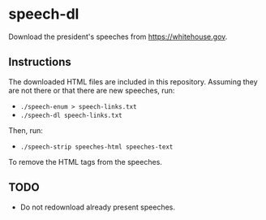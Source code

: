 # speech-dl

Download the president's speeches from https://whitehouse.gov.

## Instructions

The downloaded HTML files are included in this repository. Assuming they are
not there or that there are new speeches, run:

* `./speech-enum > speech-links.txt`
* `./speech-dl speech-links.txt`

Then, run:

* `./speech-strip speeches-html speeches-text`

To remove the HTML tags from the speeches.

## TODO

* Do not redownload already present speeches.
